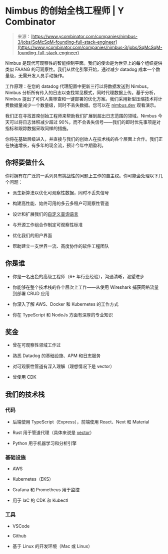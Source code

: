<!--yml

类别：未分类

日期：2024-05-29 12:41:54

-->

# Nimbus 的创始全栈工程师 | Y Combinator

> 来源：[https://www.ycombinator.com/companies/nimbus-3/jobs/SqMcSqM-founding-full-stack-engineer](https://www.ycombinator.com/companies/nimbus-3/jobs/SqMcSqM-founding-full-stack-engineer)

Nimbus 是现代可观察性的智能控制平面。我们的使命是为世界上的每个组织提供类似 FAANG 的可观察性。我们从优化引擎开始，通过减少 datadog 成本一个数量级，无需开发人员手动操作。

工作原理：在您的 datadog 代理配置中更新三行以将数据发送到 Nimbus。Nimbus 分析所有传入的日志以查找常见模式，同时代理数据上传。基于分析，Nimbus 提出了可供人类审查和一键部署的优化方案。我们采用新型压缩技术将计费数据量减少一个数量级，同时不丢失数据。您可以在 [nimbus.dev](https://nimbus.dev/?utm_source=hm) 观看演示。

我们正在寻找首席创始工程师来帮助我们扩展到超出日志范围的领域。Nimbus 今天可以将日志体积减少超过 90%，而不会丢失信号——我们的即时优先事项是对指标和跟踪数据采取同样的措施。

你将在基础层级进入，并直接与我们的创始人在技术栈的各个层面上合作。我们正在快速增长，有多年的现金流，预计今年中期盈利。

## 你将要做什么

你将拥有在广泛的一系列具有挑战性的问题上工作的自主权。你可能会处理以下几个问题：

+   派生新算法以优化可观察性数据，同时不丢失信号

+   构建高性能、始终可用的多云多租户可观察性管道

+   设计和扩展我们的[自定义查询语言](https://docs.nimbus.dev/overview/ntl)

+   与开源工作组合作制定可观察性标准

+   优化我们的用户界面

+   帮助建立一支世界一流、高度协作的软件工程团队

## 你是谁

+   你是一名出色的高级工程师（6+ 年行业经验），沟通清晰，渴望进步

+   你能够在整个技术栈的各个层次上工作——从使用 Wireshark 捕获网络流量到部署 CRUD 应用

+   你深入了解 AWS、Docker 和 Kubernetes 的工作方式

+   你在 TypeScript 和 NodeJs 方面有深厚的专业知识

## 奖金

+   曾在可观察性领域工作过

+   熟悉 Datadog 的基础设施、APM 和日志服务

+   对可观察性管道有深入理解（理想情况下是 vector）

+   曾使用 CDK

## 我们的技术栈

### 代码

+   后端使用 TypeScript（Express），前端使用 React、Next 和 Material

+   Rust 用于管道代理（具体来说是 [vector](https://vector.dev/)）

+   Python 用于机器学习和分析引擎

### 基础设施

+   AWS

+   Kubernetes（EKS）

+   Grafana 和 Prometheus 用于监控

+   用于 IaC 的 CDK 和 Kubectl

### 工具

+   VSCode

+   Github

+   基于 Linux 的开发环境（Mac 或 Linux）
